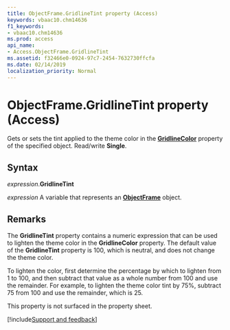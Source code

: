 ```yaml
---
title: ObjectFrame.GridlineTint property (Access)
keywords: vbaac10.chm14636
f1_keywords:
- vbaac10.chm14636
ms.prod: access
api_name:
- Access.ObjectFrame.GridlineTint
ms.assetid: f32466e0-0924-97c7-2454-7632730ffcfa
ms.date: 02/14/2019
localization_priority: Normal
---
```



# ObjectFrame.GridlineTint property (Access)

Gets or sets the tint applied to the theme color in the **[GridlineColor](access.objectframe.gridlinecolor.md)** property of the specified object. Read/write **Single**.


## Syntax

_expression_.**GridlineTint**

_expression_ A variable that represents an **[ObjectFrame](Access.ObjectFrame.md)** object.


## Remarks

The **GridlineTint** property contains a numeric expression that can be used to lighten the theme color in the **GridlineColor** property. The default value of the **GridlineTint** property is 100, which is neutral, and does not change the theme color. 

To lighten the color, first determine the percentage by which to lighten from 1 to 100, and then subtract that value as a whole number from 100 and use the remainder. For example, to lighten the theme color tint by 75%, subtract 75 from 100 and use the remainder, which is 25.

This property is not surfaced in the property sheet.




[!include[Support and feedback](~/includes/feedback-boilerplate.md)]